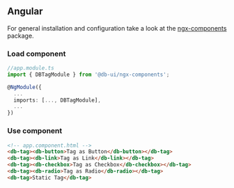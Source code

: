 ## Angular

For general installation and configuration take a look at the [ngx-components](https://www.npmjs.com/package/@db-ui/ngx-components) package.

### Load component

```ts app.module.ts
//app.module.ts
import { DBTagModule } from '@db-ui/ngx-components';

@NgModule({
  ...
  imports: [..., DBTagModule],
  ...
})

```

### Use component

```html app.component.html
<!-- app.component.html -->
<db-tag><db-button>Tag as Button</db-button></db-tag>
<db-tag><db-link>Tag as Link</db-link></db-tag>
<db-tag><db-checkbox>Tag as Checkbox</db-checkbox></db-tag>
<db-tag><db-radio>Tag as Radio</db-radio></db-tag>
<db-tag>Static Tag</db-tag>
```
